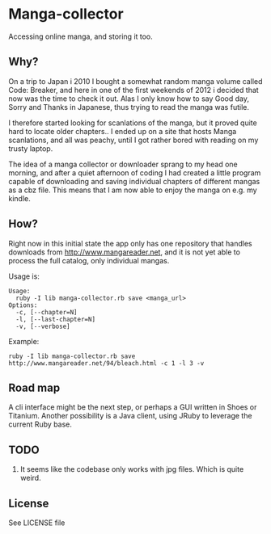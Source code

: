 Manga-collector
===============

Accessing online manga, and storing it too.

Why?
----

On a trip to Japan i 2010 I bought a somewhat random manga volume called Code: Breaker, and here in one of the first weekends of 2012 i decided that now was the time to check it out. 
Alas I only know how to say Good day, Sorry and Thanks in Japanese, thus trying to read the manga was futile.

I therefore started looking for scanlations of the manga, but it proved quite hard to locate older chapters.. 
I ended up on a site that hosts Manga scanlations, and all was peachy, until I got rather bored with reading on my trusty laptop. 

The idea of a manga collector or downloader sprang to my head one morning, and after a quiet afternoon of coding I had created a little program capable of downloading and saving individual chapters of different mangas as a cbz file. 
This means that I am now able to enjoy the manga on e.g. my kindle.

How?
----

Right now in this initial state the app only has one repository that handles downloads from http://www.mangareader.net, and it is not yet able to process the full catalog, only individual mangas. 

Usage is:

    Usage:
      ruby -I lib manga-collector.rb save <manga_url>
    Options:
      -c, [--chapter=N]
      -l, [--last-chapter=N]
      -v, [--verbose]

Example:

    ruby -I lib manga-collector.rb save http://www.mangareader.net/94/bleach.html -c 1 -l 3 -v

Road map
--------

A cli interface might be the next step, or perhaps a GUI written in Shoes or Titanium. Another possibility is a Java client, using JRuby to leverage the current Ruby base.

TODO
----

1. It seems like the codebase only works with jpg files. Which is quite weird.

License
-------
See LICENSE file

